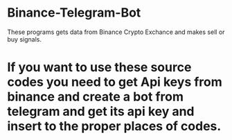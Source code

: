 # Binance-Telegram-Bot

These programs gets data from Binance Crypto Exchance and makes sell or buy signals.

# If you want to use these source codes you need to get Api keys from binance and create a bot from telegram and get its api key and insert to the proper places of codes.
